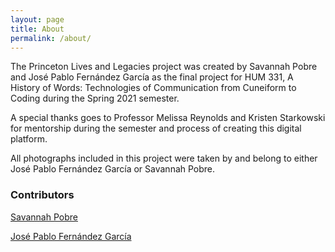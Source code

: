 ```yaml
---
layout: page
title: About
permalink: /about/
---
```


The Princeton Lives and Legacies project was created by Savannah Pobre and José Pablo Fernández García as the final project for HUM 331, A History of Words: Technologies of Communication from Cuneiform to Coding during the Spring 2021 semester.

A special thanks goes to Professor Melissa Reynolds and Kristen Starkowski for mentorship during the semester and process of creating this digital platform.

All photographs included in this project were taken by and belong to either José Pablo Fernández García or Savannah Pobre.

### Contributors ###
[Savannah Pobre](https://hum-331-princeton.github.io/princeton-lives-and-legacies/people/Savannah%20Pobre/)

[José Pablo Fernández García](https://hum-331-princeton.github.io/princeton-lives-and-legacies/people/José%20Pablo%20Fernández%20García/)
